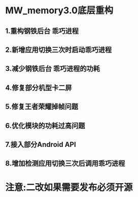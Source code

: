 # MW_memory3.0底层重构
## 1.重构钢铁后台 乖巧进程
## 2.新增应用切换三次时启动乖巧进程
## 3.减少钢铁后台 乖巧进程的功耗
## 4.修复部分机型卡二屏
## 5.修复王者荣耀掉帧问题
## 6.优化模块的功耗过高问题
## 7.接入部分Android API
## 8.增加检测应用切换三次后调用乖巧进程
# 注意:二改如果需要发布必须开源
